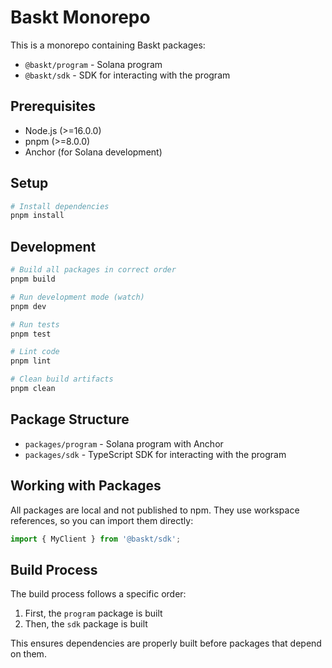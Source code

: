 # Baskt Monorepo

This is a monorepo containing Baskt packages:

- `@baskt/program` - Solana program
- `@baskt/sdk` - SDK for interacting with the program

## Prerequisites

- Node.js (>=16.0.0)
- pnpm (>=8.0.0)
- Anchor (for Solana development)

## Setup

```bash
# Install dependencies
pnpm install
```

## Development

```bash
# Build all packages in correct order
pnpm build

# Run development mode (watch)
pnpm dev

# Run tests
pnpm test

# Lint code
pnpm lint

# Clean build artifacts
pnpm clean
```

## Package Structure

- `packages/program` - Solana program with Anchor
- `packages/sdk` - TypeScript SDK for interacting with the program

## Working with Packages

All packages are local and not published to npm. They use workspace references, so you can import them directly:

```typescript
import { MyClient } from '@baskt/sdk';
```

## Build Process

The build process follows a specific order:

1. First, the `program` package is built
2. Then, the `sdk` package is built

This ensures dependencies are properly built before packages that depend on them. 